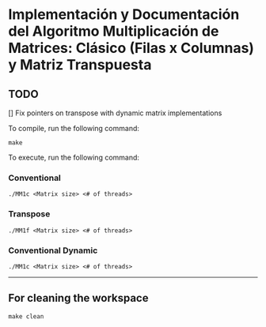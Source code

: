 # Implementación y Documentación del Algoritmo Multiplicación de Matrices: Clásico (Filas x Columnas) y Matriz Transpuesta

## TODO

[] Fix pointers on transpose with dynamic matrix implementations

To compile, run the following command:

``` console
make
```

To execute, run the following command:

### Conventional

``` console
./MM1c <Matrix size> <# of threads>
```

### Transpose

``` console
./MM1f <Matrix size> <# of threads>
```

### Conventional Dynamic

``` console
./MM1c <Matrix size> <# of threads>
```

---

## For cleaning the workspace

``` console
make clean
```
